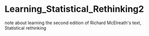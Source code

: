 # Learning_Statistical_Rethinking2
note about learning the second edition of Richard McElreath's text, Statistical rethinking
